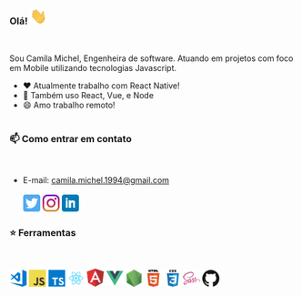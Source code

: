 ### Olá! <img src="./assets/wave.gif" width="30px">
<br>

Sou Camila Michel, Engenheira de software. Atuando em projetos com foco em Mobile utilizando tecnologias Javascript.

- ❤️  Atualmente trabalho com React Native!
- 🌱  Também uso React, Vue, e Node
- 😄  Amo trabalho remoto!
<br><br>

### 📫  Como entrar em contato
<br>

- E-mail: camila.michel.1994@gmail.com
<br><br>
[<img src="./assets/twitter.png" width="30px">](https://twitter.com/Camila29887228)
[<img src="./assets/instagram.jpg" width="30px">](https://www.instagram.com/camilamichel94/)
[<img src="./assets/linkedin.png" width="30px">](https://www.linkedin.com/in/camila-michel/)

### ⭐  Ferramentas
<br>
<p float="left">
  <img src="./assets/vscode.png" width="30px">
  <img src="./assets/javascript.png" width="30px">
  <img src="./assets/typescript.png" width="30px">
  <img src="./assets/react.png" width="30px">
  <img src="./assets/angular.svg" width="30px">
  <img src="./assets/vue.png" width="30px">
  <img src="./assets/nodejs.png" width="30px">
  <img src="./assets/html.png" width="30px">
  <img src="./assets/css.png" width="30px">
  <img src="./assets/sass.png" width="30px">
  <img src="./assets/github.png" width="30px">
</p>
